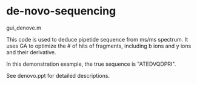 # de-novo-sequencing

gui_denove.m

This code is used to deduce pipetide sequence from ms/ms spectrum. It uses GA to optimize the # of hits of fragments, including b ions and y ions and their derivative.

In this demonstration example, the true sequence is "ATEDVQDPRI". 

See denovo.ppt for detailed descriptions.
